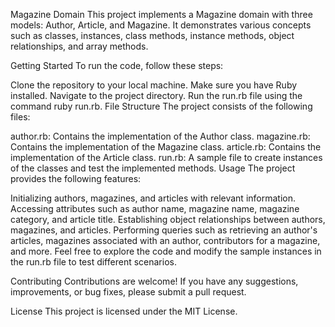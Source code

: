 Magazine Domain
This project implements a Magazine domain with three models: Author, Article, and Magazine. It demonstrates various concepts such as classes, instances, class methods, instance methods, object relationships, and array methods.

Getting Started
To run the code, follow these steps:

Clone the repository to your local machine.
Make sure you have Ruby installed.
Navigate to the project directory.
Run the run.rb file using the command ruby run.rb.
File Structure
The project consists of the following files:

author.rb: Contains the implementation of the Author class.
magazine.rb: Contains the implementation of the Magazine class.
article.rb: Contains the implementation of the Article class.
run.rb: A sample file to create instances of the classes and test the implemented methods.
Usage
The project provides the following features:

Initializing authors, magazines, and articles with relevant information.
Accessing attributes such as author name, magazine name, magazine category, and article title.
Establishing object relationships between authors, magazines, and articles.
Performing queries such as retrieving an author's articles, magazines associated with an author, contributors for a magazine, and more.
Feel free to explore the code and modify the sample instances in the run.rb file to test different scenarios.

Contributing
Contributions are welcome! If you have any suggestions, improvements, or bug fixes, please submit a pull request.

License
This project is licensed under the MIT License.


